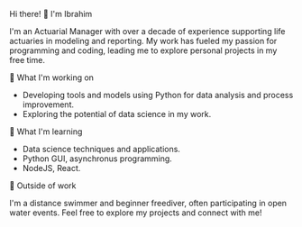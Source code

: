 Hi there! 👋 I'm Ibrahim

I'm an Actuarial Manager with over a decade of experience supporting life actuaries in modeling and reporting. My work has fueled my passion for programming and coding, leading me to explore personal projects in my free time.

🔭 What I'm working on

- Developing tools and models using Python for data analysis and process improvement.
- Exploring the potential of data science in my work.

🌱 What I'm learning

- Data science techniques and applications.
- Python GUI, asynchronus programming.
- NodeJS, React.

🌊 Outside of work

I'm a distance swimmer and beginner freediver, often participating in open water events.
Feel free to explore my projects and connect with me!

<!---
ibrahimcode85/ibrahimcode85 is a ✨ special ✨ repository because its `README.md` (this file) appears on your GitHub profile.
You can click the Preview link to take a look at your changes.
--->
